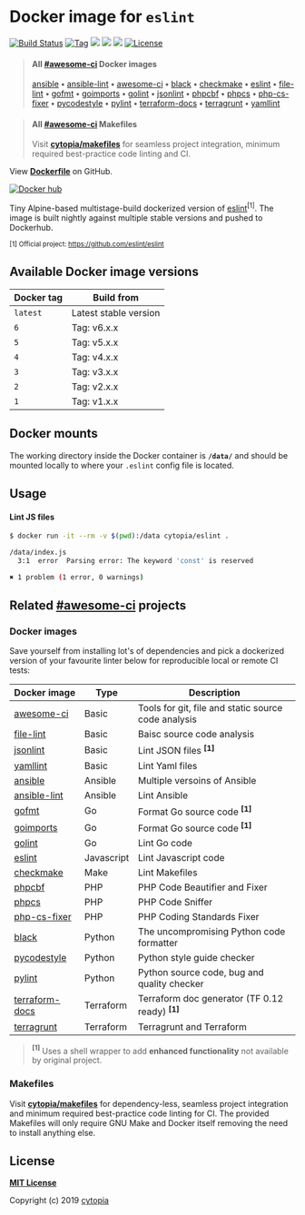 # Docker image for `eslint`

[![Build Status](https://travis-ci.com/cytopia/docker-eslint.svg?branch=master)](https://travis-ci.com/cytopia/docker-eslint)
[![Tag](https://img.shields.io/github/tag/cytopia/docker-eslint.svg)](https://github.com/cytopia/docker-eslint/releases)
[![](https://images.microbadger.com/badges/version/cytopia/eslint:latest.svg?&kill_cache=1)](https://microbadger.com/images/cytopia/eslint:latest "eslint")
[![](https://images.microbadger.com/badges/image/cytopia/eslint:latest.svg?&kill_cache=1)](https://microbadger.com/images/cytopia/eslint:latest "eslint")
[![](https://img.shields.io/badge/github-cytopia%2Fdocker--eslint-red.svg)](https://github.com/cytopia/docker-eslint "github.com/cytopia/docker-eslint")
[![License](https://img.shields.io/badge/license-MIT-%233DA639.svg)](https://opensource.org/licenses/MIT)

> #### All [#awesome-ci](https://github.com/topics/awesome-ci) Docker images
>
> [ansible](https://github.com/cytopia/docker-ansible) **•**
> [ansible-lint](https://github.com/cytopia/docker-ansible-lint) **•**
> [awesome-ci](https://github.com/cytopia/awesome-ci) **•**
> [black](https://github.com/cytopia/docker-black) **•**
> [checkmake](https://github.com/cytopia/docker-checkmake) **•**
> [eslint](https://github.com/cytopia/docker-eslint) **•**
> [file-lint](https://github.com/cytopia/docker-file-lint) **•**
> [gofmt](https://github.com/cytopia/docker-gofmt) **•**
> [goimports](https://github.com/cytopia/docker-phpcs) **•**
> [golint](https://github.com/cytopia/docker-golint) **•**
> [jsonlint](https://github.com/cytopia/docker-jsonlint) **•**
> [phpcbf](https://github.com/cytopia/docker-phpcbf) **•**
> [phpcs](https://github.com/cytopia/docker-phpcs) **•**
> [php-cs-fixer](https://github.com/cytopia/docker-php-cs-fixer) **•**
> [pycodestyle](https://github.com/cytopia/docker-pycodestyle) **•**
> [pylint](https://github.com/cytopia/docker-pylint) **•**
> [terraform-docs](https://github.com/cytopia/docker-terraform-docs) **•**
> [terragrunt](https://github.com/cytopia/docker-terragrunt) **•**
> [yamllint](https://github.com/cytopia/docker-yamllint)


> #### All [#awesome-ci](https://github.com/topics/awesome-ci) Makefiles
>
> Visit **[cytopia/makefiles](https://github.com/cytopia/makefiles)** for seamless project integration, minimum required best-practice code linting and CI.

View **[Dockerfile](https://github.com/cytopia/docker-eslint/blob/master/Dockerfile)** on GitHub.

[![Docker hub](http://dockeri.co/image/cytopia/eslint?&kill_cache=1)](https://hub.docker.com/r/cytopia/eslint)

Tiny Alpine-based multistage-build dockerized version of [eslint](https://github.com/eslint/eslint)<sup>[1]</sup>.
The image is built nightly against multiple stable versions and pushed to Dockerhub.

<sup>[1] Official project: https://github.com/eslint/eslint</sup>


## Available Docker image versions

| Docker tag | Build from |
|------------|------------|
| `latest`   | Latest stable version |
| `6`        | Tag: v6.x.x |
| `5`        | Tag: v5.x.x |
| `4`        | Tag: v4.x.x |
| `3`        | Tag: v3.x.x |
| `2`        | Tag: v2.x.x |
| `1`        | Tag: v1.x.x |


## Docker mounts

The working directory inside the Docker container is **`/data/`** and should be mounted locally to
where your `.eslint` config file is located.


## Usage

#### Lint JS files
```bash
$ docker run -it --rm -v $(pwd):/data cytopia/eslint .

/data/index.js
  3:1  error  Parsing error: The keyword 'const' is reserved

✖ 1 problem (1 error, 0 warnings)
```


## Related [#awesome-ci](https://github.com/topics/awesome-ci) projects

### Docker images

Save yourself from installing lot's of dependencies and pick a dockerized version of your favourite
linter below for reproducible local or remote CI tests:

| Docker image | Type | Description |
|--------------|------|-------------|
| [awesome-ci](https://github.com/cytopia/awesome-ci) | Basic | Tools for git, file and static source code analysis |
| [file-lint](https://github.com/cytopia/docker-file-lint) | Basic | Baisc source code analysis |
| [jsonlint](https://github.com/cytopia/docker-jsonlint) | Basic | Lint JSON files **<sup>[1]</sup>** |
| [yamllint](https://github.com/cytopia/docker-yamllint) | Basic | Lint Yaml files |
| [ansible](https://github.com/cytopia/docker-ansible) | Ansible | Multiple versoins of Ansible |
| [ansible-lint](https://github.com/cytopia/docker-ansible-lint) | Ansible | Lint  Ansible |
| [gofmt](https://github.com/cytopia/docker-gofmt) | Go | Format Go source code **<sup>[1]</sup>** |
| [goimports](https://github.com/cytopia/docker-phpcs) | Go | Format Go source code **<sup>[1]</sup>** |
| [golint](https://github.com/cytopia/docker-golint) | Go | Lint Go code |
| [eslint](https://github.com/cytopia/docker-eslint) | Javascript | Lint Javascript code |
| [checkmake](https://github.com/cytopia/docker-checkmake) | Make | Lint Makefiles |
| [phpcbf](https://github.com/cytopia/docker-phpcbf) | PHP | PHP Code Beautifier and Fixer |
| [phpcs](https://github.com/cytopia/docker-phpcs) | PHP | PHP Code Sniffer |
| [php-cs-fixer](https://github.com/cytopia/docker-php-cs-fixer) | PHP | PHP Coding Standards Fixer |
| [black](https://github.com/cytopia/docker-black) | Python | The uncompromising Python code formatter |
| [pycodestyle](https://github.com/cytopia/docker-pycodestyle) | Python | Python style guide checker |
| [pylint](https://github.com/cytopia/docker-pylint) | Python | Python source code, bug and quality checker |
| [terraform-docs](https://github.com/cytopia/docker-terraform-docs) | Terraform | Terraform doc generator (TF 0.12 ready) **<sup>[1]</sup>** |
| [terragrunt](https://github.com/cytopia/docker-terragrunt) | Terraform | Terragrunt and Terraform |

> **<sup>[1]</sup>** Uses a shell wrapper to add **enhanced functionality** not available by original project.


### Makefiles

Visit **[cytopia/makefiles](https://github.com/cytopia/makefiles)** for dependency-less, seamless project integration and minimum required best-practice code linting for CI.
The provided Makefiles will only require GNU Make and Docker itself removing the need to install anything else.


## License

**[MIT License](LICENSE)**

Copyright (c) 2019 [cytopia](https://github.com/cytopia)
